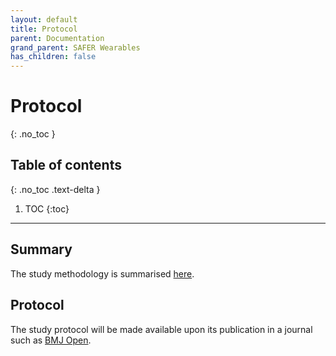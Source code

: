 ```yaml
---
layout: default
title: Protocol
parent: Documentation
grand_parent: SAFER Wearables
has_children: false
---
```


# Protocol
{: .no_toc }

## Table of contents
{: .no_toc .text-delta }

1. TOC
{:toc}

---

## Summary

The study methodology is summarised [here](https://clinicaltrials.gov/ct2/show/NCT04715555).

## Protocol

The study protocol will be made available upon its publication in a journal such as [BMJ Open](https://bmjopen.bmj.com/pages/authors/#protocol).
